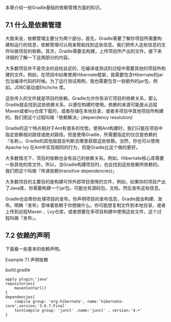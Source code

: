 本章介绍一些Gradle基础的依赖管理方面的知识。

## 7.1 什么是依赖管理

大致来说，依赖管理主要分为两个部分。首先，Gradle需要了解你项目所需要构建和运行的信息，依赖管理可以用来帮助找到这些信息。我们把传入这些信息的文件叫做项目的依赖。其次，Gradle需要去构建，上传项目所产出的文件。接下来详细的了解一下这两部分的内容。

大多数项目并不是完全的自给自足的，在编译或测试的过程中需要其他的项目所构建的文件。例如，在项目中如果使用Hibernate框架，我需要包含Hibernate的jar包当编译代码的时候。为了运行测试用例，我也需要包含一些额外的jar包，例如，JDBC驱动或Ehchche 库。

这些传入的文件就是项目的依赖。Gradle允许你告诉它项目的依赖关系，那么Gradle就会找到这些依赖关系，以便在构建时使用。依赖的来源可能是从远程Maven或者lvy仓库下载的，或者存储在本地目录，或者多项目中其他项目所构建的。我们把这个过程叫做『依赖解决』\(dependency resolution\)

Gradle的这个特点相对于Ant有很多的优势。使用Ant构建时，我们只能在项目中指定依赖相对路径或绝对路径。但是使用Gradle，所需要指定的仅仅是依赖的『名称』，Gradle的其他层就会判断去哪里获取这些依赖。当然，你也可以使用Apache lvy 在Ant中实现相同的行为，但是Gradle比这个做的更好。

大多数情况下，项目的依赖也会有自己的依赖关系。例如，Hibernate核心库需要一些其他的库文件。所以，当Gradle构建项目时，也会找到这些依赖所依赖的。我们把这个叫做『传递依赖\(transitive dependencies\)』

大多数项目的主要目的是构建可供外部项目使用的文件，例如，如果你的项目产出了Java库，你需要构建一个jar包，可能也有源码包，文档，然后发布这些信息。

Gradle也会帮你处理项目的发布。你声明项目的发布信息，Gradle就会构建、发布。明确『发布』意味着依赖于你想做什么。你可能想复制文件到本地目录，或者上传到远程Maven 、Lvy仓库，或者想要在多项目构建中使用这些文件，这个过程叫做『发布』。

## 7.2 依赖的声明

下面看一些基本的依赖声明。

Example 7.1 声明依赖

build.gradle

```
apply plugin:'java'
repositories{
    mavenCentarl()
}
dependencies{
    compile group: 'org.hibernate', name:'hibernate-core',version:'3.6.7.Final'
    testCompile group: 'junit' ,name:'junit' , version:'4.+'
}
```



















